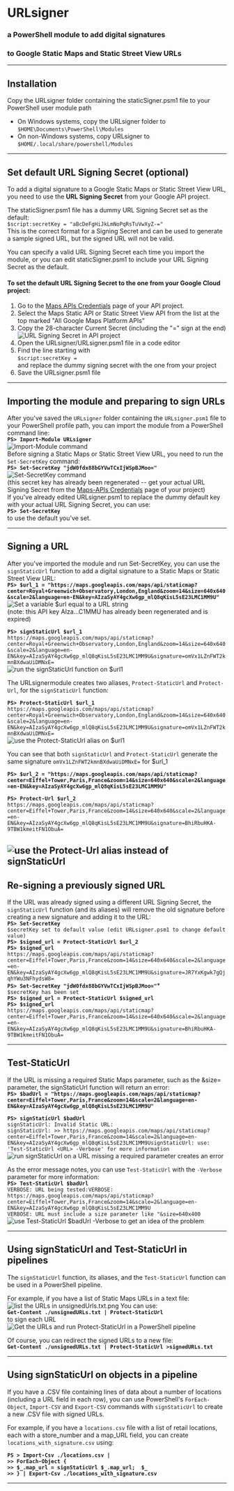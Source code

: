 # URLsigner
### a PowerShell module to add digital signatures
### to Google Static Maps and Static Street View URLs  
---
## Installation
Copy the URLsigner folder containing the staticSigner.psm1 file to your PowerShell user module path
* On Windows systems, copy the URLsigner folder to ```$HOME\Documents\PowerShell\Modules```
* On non-Windows systems, copy URLsigner to ```$HOME/.local/share/powershell/Modules```
---
## Set default URL Signing Secret (optional)
To add a digital signature to a Google Static Maps or Static Street View URL,
you need to use the **URL Signing Secret** from your Google API project.

The staticSigner.psm1 file has a dummy URL Signing Secret set as the default:  
```$script:secretKey = "aBcDeFgHiJkLmNoPqRsTuVwXyZ-="```  
This is the correct format for a Signing Secret and can be used to generate a sample signed URL,
but the signed URL will not be valid.

You can specify a valid URL Signing Secret each time you import the module,
or you can edit staticSigner.psm1 to include your URL Signing Secret as the default.

#### **To set the default URL Signing Secret to the one from your Google Cloud project:**
1. Go to the [Maps APIs Credentials](https://console.cloud.google.com/google/maps-apis/credentials) page of your API project.
2. Select the Maps Static API or Static Street View API from the list at the top marked "All Google Maps Platform APIs"
3. Copy the 28-character Current Secret (including the "=" sign at the end)  
![URL Signing Secret in API project](./01-CurrentSecret.png)  
4. Open the URLsigner/URLsigner.psm1 file in a code editor 
5. Find the line starting with  
```$script:secretKey = ```  
and replace the dummy signing secret with the one from your project
6. Save the URLsigner.psm1 file
---  
## Importing the module and preparing to sign URLs
After you've saved the ```URLsigner``` folder containing the ```URLsigner.psm1``` file to your PowerShell profile path, you can import the module from a PowerShell command line:  
**```PS> Import-Module URLsigner```**  
![Import-Module command](./02-Import-Module.png)  
Before signing a Static Maps or Static Street View URL, you need to run the ```Set-SecretKey``` command:  
**```PS> Set-SecretKey "jdW0fdx88bGYVwTCxIjWSpBJMoo="```**  
![Set-SecretKey command](./03-Set-SecretKey.png)  
(this secret key has already been regenerated -- get your actual URL Signing Secret from the [Maps-APIs Credentials](https://console.cloud.google.com/google/maps-apis/credentials) page of your project)  
If you've already edited URLsigner.psm1 to replace the dummy default key with your actual URL Signing Secret, you can use:  
**```PS> Set-SecretKey```**  
to use the default you've set.  

---  

## Signing a URL
After you've imported the module and run Set-SecretKey, you can use the ```signStaticUrl``` function to add a digital signature to a Static Maps or Static Street View URL:  
**```PS> $url_1 = "https://maps.googleapis.com/maps/api/staticmap?center=Royal+Greenwich+Observatory,London,England&zoom=14&size=640x640&scale=2&language=en-EN&key=AIzaSyAY4gcXw6gp_mlQ8qKisL5sE23LMC1MM9U"```**  
![Set a variable $url equal to a URL string](./04-url1.png)  
(note: this API key AIza...C1MMU has already been regenerated and is expired)  

**```PS> signStaticUrl $url_1```**  
```https://maps.googleapis.com/maps/api/staticmap?center=Royal+Greenwich+Observatory,London,England&zoom=14&size=640x640&scale=2&language=en-EN&key=AIzaSyAY4gcXw6gp_mlQ8qKisL5sE23LMC1MM9U&signature=omVx1LZnFWT2kmnBXdwaUiDMNxE=```  
![run the signStaticUrl function on $url1](./05-signStaticUrl.png)  

The URLsignermodule creates two aliases, ```Protect-StaticUrl``` and ```Protect-Url```, for the ```signStaticUrl``` function:  

**```PS> Protect-StaticUrl $url_1```**  
```https://maps.googleapis.com/maps/api/staticmap?center=Royal+Greenwich+Observatory,London,England&zoom=14&size=640x640&scale=2&language=en-EN&key=AIzaSyAY4gcXw6gp_mlQ8qKisL5sE23LMC1MM9U&signature=omVx1LZnFWT2kmnBXdwaUiDMNxE=```  
![use the Protect-StaticUrl alias on $url1](./06-Protect-StaticUrl.png)  

You can see that both ```signStaticUrl``` and ```Protect-StaticUrl``` generate the same signature ```omVx1LZnFWT2kmnBXdwaUiDMNxE=``` for $url_1 

**```PS> $url_2 = "https://maps.googleapis.com/maps/api/staticmap?center=Eiffel+Tower,Paris,France&zoom=14&size=640x640&scale=2&language=en-EN&key=AIzaSyAY4gcXw6gp_mlQ8qKisL5sE23LMC1MM9U"```**  

**```PS> Protect-Url $url_2```**  
```https://maps.googleapis.com/maps/api/staticmap?center=Eiffel+Tower,Paris,France&zoom=14&size=640x640&scale=2&language=en-EN&key=AIzaSyAY4gcXw6gp_mlQ8qKisL5sE23LMC1MM9U&signature=BhiRbuHKA-9TBW1kmeitFN1ObuA=```  

![use the Protect-Url alias instead of signStaticUrl](./07-ProtectUrl.png)
---

## Re-signing a previously signed URL

If the URL was already signed using a different URL Signing Secret, the ```signStaticUrl``` function (and its aliases) will remove the old signature before creating a new signature and adding it to the URL:  
**```PS> Set-SecretKey```**  
```$secretKey set to default value (edit URLsigner.psm1 to change default value)```  
**```PS> $signed_url = Protect-StaticUrl $url_2```**  
**```PS> $signed_url```**    
```https://maps.googleapis.com/maps/api/staticmap?center=Eiffel+Tower,Paris,France&zoom=14&size=640x640&scale=2&language=en-EN&key=AIzaSyAY4gcXw6gp_mlQ8qKisL5sE23LMC1MM9U&signature=JR7YxKgwk7gQjqhYWu3NFhydsW8=```  
**```PS> Set-SecretKey "jdW0fdx88bGYVwTCxIjWSpBJMoo="```***  
```$secretKey has been set```  
**```PS> $signed_url = Protect-StaticUrl $signed_url```**  
**```PS> $signed_url```**  
```https://maps.googleapis.com/maps/api/staticmap?center=Eiffel+Tower,Paris,France&zoom=14&size=640x640&scale=2&language=en-EN&key=AIzaSyAY4gcXw6gp_mlQ8qKisL5sE23LMC1MM9U&signature=BhiRbuHKA-9TBW1kmeitFN1ObuA=```  

---  

## Test-StaticUrl
If the URL is missing a required Static Maps parameter, such as the &size= parameter, the signStaticUrl function will return an error:  
**```PS> $badUrl = "https://maps.googleapis.com/maps/api/staticmap?center=Eiffel+Tower,Paris,France&zoom=14&scale=2&language=en-EN&key=AIzaSyAY4gcXw6gp_mlQ8qKisL5sE23LMC1MM9U"```**  

**```PS> signStaticUrl $badUrl```**  
```signStaticUrl: Invalid Static URL:```  
```signStaticUrl: >> https://maps.googleapis.com/maps/api/staticmap?center=Eiffel+Tower,Paris,France&zoom=14&scale=2&language=en-EN&key=AIzaSyAY4gcXw6gp_mlQ8qKisL5sE23LMC1MM9UsignStaticUrl: use: 'Test-StaticUrl <URL> -Verbose' for more information```  
![run signStaticUrl on a URL missing a required parameter creates an error](./08-badUrl.png)  

As the error message notes, you can use ```Test-StaticUrl``` with the ```-Verbose``` parameter for more information:  
**```PS> Test-StaticUrl $badUrl```**  
```VERBOSE: URL being tested:VERBOSE: https://maps.googleapis.com/maps/api/staticmap?center=Eiffel+Tower,Paris,France&zoom=14&scale=2&language=en-EN&key=AIzaSyAY4gcXw6gp_mlQ8qKisL5sE23LMC1MM9U```  
```VERBOSE: URL must include a size parameter like "&size=640x400```  
![use Test-StaticUrl $badUrl -Verbose to get an idea of the problem](./09-TestUrl.png)

---

## Using signStaticUrl and Test-StaticUrl in pipelines
The ```signStaticUrl``` function, its aliases, and the ```Test-StaticUrl``` function can be used in a PowerShell pipeline.  

For example, if you have a list of Static Maps URLs in a text file:
![list the URLs in unsignedUrls.txt.png](./10-unsignedUrls.txt.png)
You can use:  
**```Get-Content ./unsignedURLs.txt | Protect-StaticUrl```**  
to sign each URL  
![Get the URLs and run Protect-StaticUrl in a PowerShell pipeline](./11-Get-Content.png)  

Of course, you can redirect the signed URLs to a new file:  
**```Get-Content ./unsignedURLs.txt | Protect-StaticUrl >signedURLs.txt```**  

---  

## Using signStaticUrl on objects in a pipeline
If you have a .CSV file containing lines of data about a number of locations (including a URL field in each row), you can use PowerShell's ```ForEach-Object```, ```Import-CSV``` and ```Export-CSV``` commands with ```signStaticUrl``` to create a new .CSV file with signed URLs.  

For example, if you have a ```locations.csv``` file with a list of retail locations, each with a store_number and a map_URL field, you can create ```locations_with_signature.csv``` using:  

**```PS > Import-Csv ./locations.csv |  ```**  
**```>> ForEach-Object {```**  
**```>> $_.map_url = signStaticUrl $_.map_url;  $_```**  
**```>> } | Export-Csv ./locations_with_signature.csv```**  

---